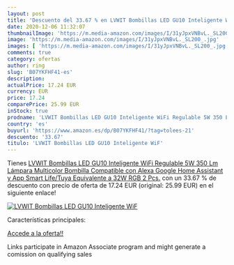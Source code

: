 ```yaml
---
layout: post
title: 'Descuento del 33.67 % en LVWIT Bombillas LED GU10 Inteligente WiF'
date: 2020-12-06 11:32:07
thumbnailImage: 'https://m.media-amazon.com/images/I/31yJpxVNBvL._SL200_.jpg'
image: 'https://m.media-amazon.com/images/I/31yJpxVNBvL._SL200_.jpg'
images: [ 'https://m.media-amazon.com/images/I/31yJpxVNBvL._SL200_.jpg' ]
comments: true
category: ofertas
author: ring
slug: 'B07YKFHF41-es'
description:
actualPrice: 17.24 EUR
currency: EUR
price: 17.24
comparePrice: 25.99 EUR
inStock: true
prodname: 'LVWIT Bombillas LED GU10 Inteligente WiFi Regulable 5W 350 Lm  Lámpara Multicolor Bombilla Compatible con Alexa  Google Home Assistant y App Smart Life/Tuya  Equivalente a 32W RGB  2 Pcs.'
country: 'es'
buyurl: 'https://www.amazon.es/dp/B07YKFHF41/?tag=tolees-21'
descuento: '33.67'
titulo: 'LVWIT Bombillas LED GU10 Inteligente WiF'
---
```


Tienes [LVWIT Bombillas LED GU10 Inteligente WiFi Regulable 5W 350 Lm  Lámpara Multicolor Bombilla Compatible con Alexa  Google Home Assistant y App Smart Life/Tuya  Equivalente a 32W RGB  2 Pcs.](https://www.amazon.es/dp/B07YKFHF41/?tag=tolees-21) con un 33.67 % de descuento con precio de oferta de 17.24 EUR (original: 25.99 EUR) en el siguiente enlace!

[![LVWIT Bombillas LED GU10 Inteligente WiF](https://m.media-amazon.com/images/I/31yJpxVNBvL._SL200_.jpg)](https://www.amazon.es/dp/B07YKFHF41/?tag=tolees-21)

Características principales:


[Accede a la oferta!!](https://www.amazon.es/dp/B07YKFHF41/?tag=tolees-21)

Links participate in Amazon Associate program and might generate a comission on qualifying sales


